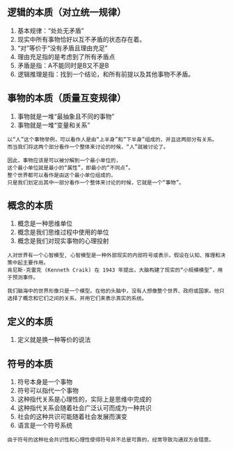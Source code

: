 ## 逻辑的本质（对立统一规律）

1. 基本规律：“处处无矛盾”
2. 现实中所有事物恰好以互不矛盾的状态存在着。
3. “对”等价于“没有矛盾且理由充足”
4. 理由充足指的是考虑到了所有矛盾点
5. 矛盾是指：A不能同时是B又不是B
6. 逻辑推理是指：找到一个结论，和所有前提以及其他事物不矛盾。

## 事物的本质（质量互变规律）

1. 事物就是一堆“最抽象且不同的事物”
2. 事物就是一堆“变量和关系”

```
以“人”这个事物举例，可以看作人是由“上半身”和“下半身”组成的，并且这两部分有关系。
而当我们将这两个部分看作一个整体来讨论的时候，“人”就被讨论了。

因此，事物应该是可以被分解到一个最小单位的，
这个最小单位就是最小的“属性”，即最小的“不同点”。
整个世界都可以看作是由这个最小单位组成的，
只是我们划定出其中一部分看作一个整体来讨论的时候，它就是一个“事物”。
```

## 概念的本质

1. 概念是一种思维单位
2. 概念是我们思维过程中使用的单位
3. 概念是我们对现实事物的心理投射

```
人对世界有一个心智模型, 心智模型是一种外部现实的内部符号或表示，假设在认知、推理和决策中起主要作用。
肯尼斯·克雷克 (Kenneth Craik) 在 1943 年提出，大脑构建了现实的“小规模模型”，用于预测事件。

我们脑海中的世界形像只是一个模型。在他的头脑中，没有人想像整个世界、政府或国家。他只选择了概念和它们之间的关系，并用它们来表示真实的系统。
```
   
## 定义的本质

1. 定义就是换一种等价的说法

## 符号的本质

1. 符号本身是一个事物
2. 符号可以指代一个事物
3. 这种指代关系是心理性的，实际上是思维中完成的
4. 这种指代关系会随着社会广泛认可而成为一种共识
5. 社会的这种共识可能随着社会发展而演变
6. 语言是一个符号系统

```
由于符号的这种社会共识性和心理性使得符号并不总是可靠的，经常导致沟通双方会错意。
```
